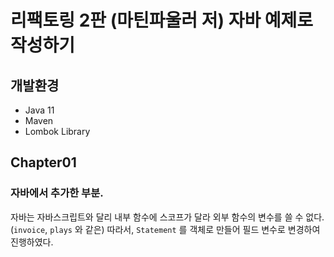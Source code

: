 # 리팩토링 2판 (마틴파울러 저) 자바 예제로 작성하기

## 개발환경
- Java 11
- Maven
- Lombok Library

## Chapter01
### 자바에서 추가한 부분.
자바는 자바스크립트와 달리 내부 함수에 스코프가 달라 외부 함수의 변수를 쓸 수 없다. (`invoice`, `plays` 와 같은)
따라서, `Statement` 를 객체로 만들어 필드 변수로 변경하여 진행하였다.
